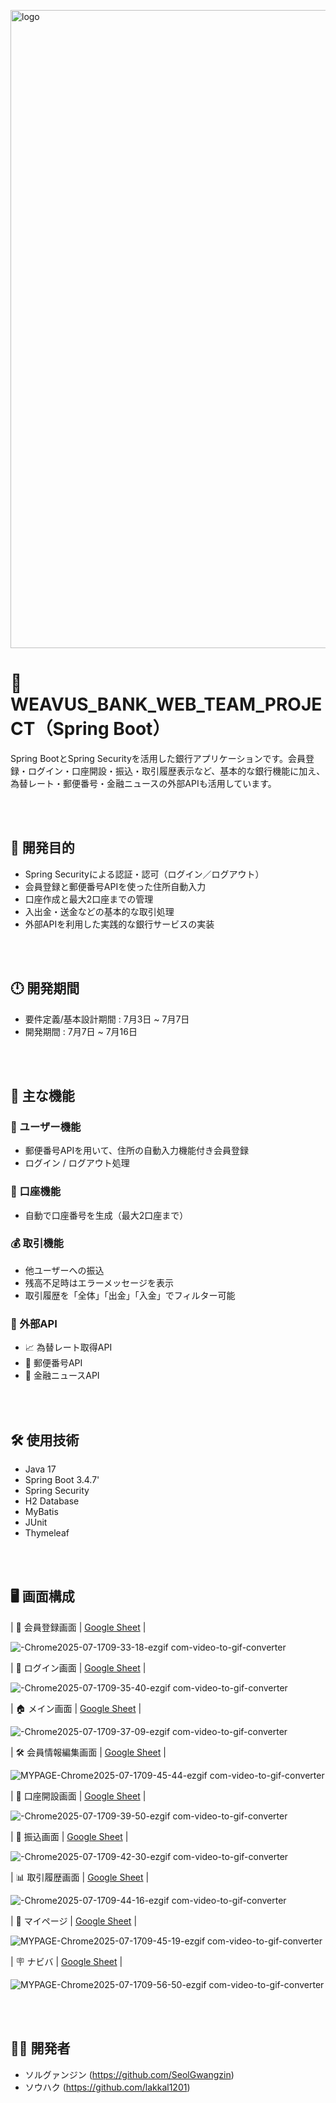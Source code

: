 
<img width="1556" height="1021" alt="logo" src="https://github.com/user-attachments/assets/d5d2816b-f148-444c-b8eb-cf5b9405aa3a" /><br>

# 💸 WEAVUS_BANK_WEB_TEAM_PROJECT（Spring Boot）

Spring BootとSpring Securityを活用した銀行アプリケーションです。会員登録・ログイン・口座開設・振込・取引履歴表示など、基本的な銀行機能に加え、為替レート・郵便番号・金融ニュースの外部APIも活用しています。

<br><br>

## 🎯 開発目的

- Spring Securityによる認証・認可（ログイン／ログアウト）
- 会員登録と郵便番号APIを使った住所自動入力
- 口座作成と最大2口座までの管理
- 入出金・送金などの基本的な取引処理
- 外部APIを利用した実践的な銀行サービスの実装

<br><br>

## 🕛 開発期間

- 要件定義/基本設計期間 : 7月3日 ~ 7月7日
- 開発期間 : 7月7日 ~ 7月16日

<br><br>

## 🧩 主な機能

### 👤 ユーザー機能
- 郵便番号APIを用いて、住所の自動入力機能付き会員登録
- ログイン / ログアウト処理

### 🏦 口座機能
- 自動で口座番号を生成（最大2口座まで）

### 💰 取引機能
- 他ユーザーへの振込
- 残高不足時はエラーメッセージを表示
- 取引履歴を「全体」「出金」「入金」でフィルター可能

### 🔗 外部API
- 📈 為替レート取得API  
- 🏣 郵便番号API  
- 📰 金融ニュースAPI

<br><br>

## 🛠 使用技術

- Java 17
- Spring Boot 3.4.7'
- Spring Security  
- H2 Database  
- MyBatis  
- JUnit  
- Thymeleaf

<br><br>

## 🖥 画面構成

| 📝 会員登録画面 | [Google Sheet](https://docs.google.com/spreadsheets/d/1Oux5XXHSU-IN-z_ANuXZMDzC9TcMDJfK3prxNJUfHBw/edit?gid=0#gid=0) |

![-Chrome2025-07-1709-33-18-ezgif com-video-to-gif-converter](https://github.com/user-attachments/assets/9168273b-1659-4735-bdfa-74a1b40b2a4e)<br>


| 🔐 ログイン画面 | [Google Sheet](https://docs.google.com/spreadsheets/d/1SXXUprHHZidPBEh9RtzKgrSBP-abRFdkofEKEnj3xvQ/edit?gid=0#gid=0) |

![-Chrome2025-07-1709-35-40-ezgif com-video-to-gif-converter](https://github.com/user-attachments/assets/604c81bd-b785-4ac2-bd0a-550f764740b3)<br>


| 🏠 メイン画面 | [Google Sheet](https://docs.google.com/spreadsheets/d/1uzQ8i2kqknaoUJi-BggIRW7yA344FJKcZH_Uu5QwaFs/edit?gid=62595112#gid=62595112) |

![-Chrome2025-07-1709-37-09-ezgif com-video-to-gif-converter](https://github.com/user-attachments/assets/0011a3bb-fc24-4258-afa0-6e52f2ce0917)<br>


| 🛠 会員情報編集画面 | [Google Sheet](https://docs.google.com/spreadsheets/d/1Ie9tur_m7OD7j4M5gyH5azxpBaX7AYuRgJ3Ped8Xq_c/edit?gid=0#gid=0) |

![MYPAGE-Chrome2025-07-1709-45-44-ezgif com-video-to-gif-converter](https://github.com/user-attachments/assets/4c4a6856-8a30-4273-91eb-1928bf97f8fe)<br>


| 🏦 口座開設画面 | [Google Sheet](https://docs.google.com/spreadsheets/d/1A85k9rVbdjujobfqciOWPuYqS2uYYHyKKf7av-CmGOs/edit?gid=0#gid=0) |

![-Chrome2025-07-1709-39-50-ezgif com-video-to-gif-converter](https://github.com/user-attachments/assets/276bde02-efa1-4bf2-8885-7b34576ee979)<br>


| 💸 振込画面 | [Google Sheet](https://docs.google.com/spreadsheets/d/1TUS2qzg7EEWoNS2kyuT1P0upgMGd7rN-N7HLVI2nfgo/edit?gid=0#gid=0) |

![-Chrome2025-07-1709-42-30-ezgif com-video-to-gif-converter](https://github.com/user-attachments/assets/75104176-7e79-4d68-9b90-f987da8911b5)<br>


| 📊 取引履歴画面 | [Google Sheet](https://docs.google.com/spreadsheets/d/1Mizwa1XWfeLWeNwP_A-yFE1o5EnixtR3CLz3_6DUn9s/edit?gid=0#gid=0) |

![-Chrome2025-07-1709-44-16-ezgif com-video-to-gif-converter](https://github.com/user-attachments/assets/17b107b7-b7a3-4796-84de-1d443b311ea2)<br>


| 👤 マイページ | [Google Sheet](https://docs.google.com/spreadsheets/d/1rhVuuzdr6RTq3veOHmWOSELFM8Xt2p_jSyAzWE9FEko/edit?gid=0#gid=0) |

![MYPAGE-Chrome2025-07-1709-45-19-ezgif com-video-to-gif-converter](https://github.com/user-attachments/assets/c4f46cbd-8ad0-4238-a564-17aa6e5e6e83)<br>


| 🪧 ナビバ | [Google Sheet](https://docs.google.com/spreadsheets/d/1CFtX6bLJUVxWQFGSjU5B5cPnsnZKP-GiGaxRqmP4Lbk/edit?gid=0#gid=0) |

![MYPAGE-Chrome2025-07-1709-56-50-ezgif com-video-to-gif-converter](https://github.com/user-attachments/assets/d311f8d0-bb0b-4469-b067-a43118fc5700)


<br><br>

## 🤜🤛 開発者
- ソルグァンジン (https://github.com/SeolGwangzin)
- ソウハク (https://github.com/lakkal1201)
